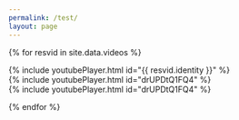 ```yaml
---
permalink: /test/
layout: page
---
```


{% for resvid in site.data.videos %}

<div class="row mt-3">
  <div class="col-lg-4 clearfix">
    {% include youtubePlayer.html id="{{ resvid.identity }}" %}</div>
  <div class="col-lg-4 clearfix">
    {% include youtubePlayer.html id="drUPDtQ1FQ4" %}</div>
  <div class="col-lg-4 clearfix">
    {% include youtubePlayer.html id="drUPDtQ1FQ4" %}</div>
</div>

{% endfor %}
